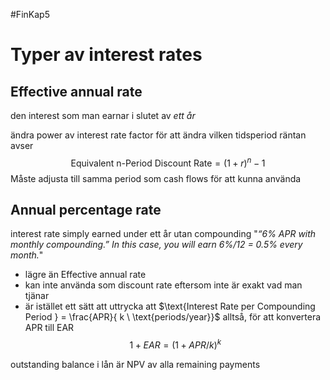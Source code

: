 #FinKap5
# Typer av interest rates

## Effective annual rate
den interest som man earnar i slutet av *ett år*

ändra power av interest rate factor för att ändra vilken tidsperiod räntan avser
$$\text{Equivalent n-Period Discount Rate} = (1 + r)^n - 1$$
Måste adjusta till samma period som cash flows för att kunna använda

## Annual percentage rate
interest rate simply earned under ett år utan compounding
"*“6% APR with monthly compounding.” In this case, you will earn 6%/12 = 0.5% every month.*"
- lägre än Effective annual rate
- kan inte använda som discount rate eftersom inte är exakt vad man tjänar
- är istället ett sätt att uttrycka att $\text{Interest Rate per Compounding Period } = \frac{APR}{ k \ \text{periods/year}}$
alltså, för att konvertera APR till EAR
$$1 + EAR = \left( 1 + APR/k \right)^k$$

outstanding balance i lån är NPV av alla remaining payments